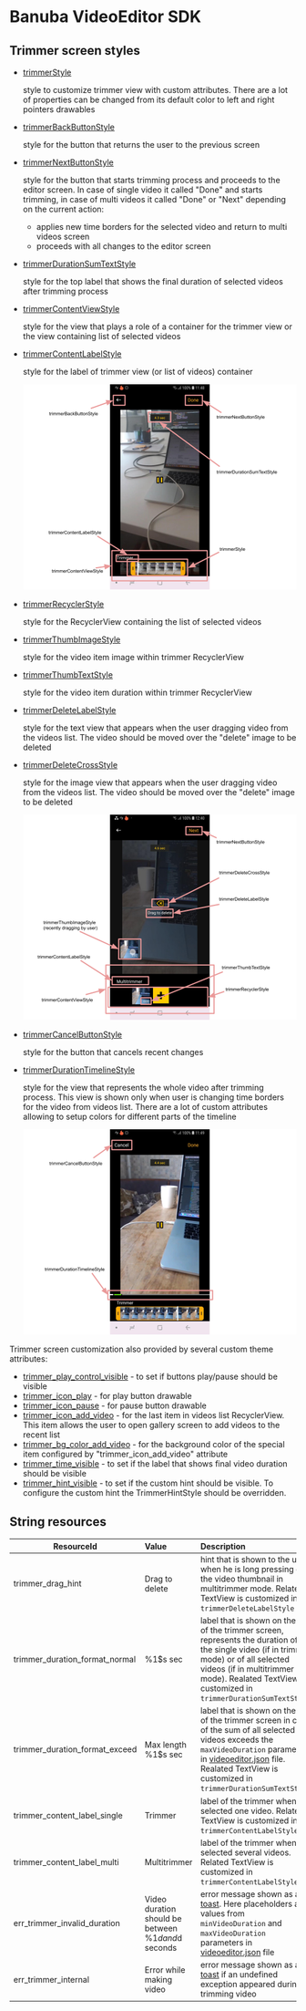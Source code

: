 # Banuba VideoEditor SDK
## Trimmer screen styles

- [trimmerStyle](https://github.com/Banuba/ve-sdk-android-integration-sample/blob/main/app/src/main/res/values/themes.xml#L114)

    style to customize trimmer view with custom attributes. There are a lot of properties can be changed from its default color to left and right pointers drawables
- [trimmerBackButtonStyle](https://github.com/Banuba/ve-sdk-android-integration-sample/blob/main/app/src/main/res/values/themes.xml#L115)

    style for the button that returns the user to the previous screen
- [trimmerNextButtonStyle](https://github.com/Banuba/ve-sdk-android-integration-sample/blob/main/app/src/main/res/values/themes.xml#L116)

    style for the button that starts trimming process and proceeds to the editor screen. In case of single video it called "Done" and starts trimming, in case of multi videos it called "Done" or "Next" depending on the current action:
    - applies new time borders for the selected video and return to multi videos screen
    - proceeds with all changes to the editor screen
- [trimmerDurationSumTextStyle](https://github.com/Banuba/ve-sdk-android-integration-sample/blob/main/app/src/main/res/values/themes.xml#L117)

    style for the top label that shows the final duration of selected videos after trimming process

- [trimmerContentViewStyle](https://github.com/Banuba/ve-sdk-android-integration-sample/blob/main/app/src/main/res/values/themes.xml#L118)

    style for the view that plays a role of a container for the trimmer view or the view containing list of selected videos

- [trimmerContentLabelStyle](https://github.com/Banuba/ve-sdk-android-integration-sample/blob/main/app/src/main/res/values/themes.xml#L119)

    style for the label of trimmer view (or list of videos) container

    ![img](screenshots/trimmer1.png)
- [trimmerRecyclerStyle](https://github.com/Banuba/ve-sdk-android-integration-sample/blob/main/app/src/main/res/values/themes.xml#L120)

    style for the RecyclerView containing the list of selected videos

- [trimmerThumbImageStyle](https://github.com/Banuba/ve-sdk-android-integration-sample/blob/main/app/src/main/res/values/themes.xml#L121)

    style for the video item image within trimmer RecyclerView

- [trimmerThumbTextStyle](https://github.com/Banuba/ve-sdk-android-integration-sample/blob/main/app/src/main/res/values/themes.xml#L122)

    style for the video item duration within trimmer RecyclerView

- [trimmerDeleteLabelStyle](https://github.com/Banuba/ve-sdk-android-integration-sample/blob/main/app/src/main/res/values/themes.xml#L123)

    style for the text view that appears when the user dragging video from the videos list. The video should be moved over the "delete" image to be deleted

- [trimmerDeleteCrossStyle](https://github.com/Banuba/ve-sdk-android-integration-sample/blob/main/app/src/main/res/values/themes.xml#L124)

    style for the image view that appears when the user dragging video from the videos list. The video should be moved over the "delete" image to be deleted 

    ![img](screenshots/trimmer2.png)

- [trimmerCancelButtonStyle](https://github.com/Banuba/ve-sdk-android-integration-sample/blob/main/app/src/main/res/values/themes.xml#L125)

    style for the button that cancels recent changes

- [trimmerDurationTimelineStyle](https://github.com/Banuba/ve-sdk-android-integration-sample/blob/main/app/src/main/res/values/themes.xml#L126)

    style for the view that represents the whole video after trimming process. This view is shown only when user is changing time borders for the video from videos list. There are a lot of custom attributes allowing to setup colors for different parts of the timeline

    ![img](screenshots/trimmer3.png)

Trimmer screen customization also provided by several custom theme attributes:
- [trimmer_play_control_visible](https://github.com/Banuba/ve-sdk-android-integration-sample/blob/main/app/src/main/res/values/themes.xml#L128) - to set if buttons play/pause should be visible
- [trimmer_icon_play](https://github.com/Banuba/ve-sdk-android-integration-sample/blob/main/app/src/main/res/values/themes.xml#L129) - for play button drawable
- [trimmer_icon_pause](https://github.com/Banuba/ve-sdk-android-integration-sample/blob/main/app/src/main/res/values/themes.xml#L130) - for pause button drawable
- [trimmer_icon_add_video](https://github.com/Banuba/ve-sdk-android-integration-sample/blob/main/app/src/main/res/values/themes.xml#L131) - for the last item in videos list RecyclerView. This item allows the user to open gallery screen to add videos to the recent list
- [trimmer_bg_color_add_video](https://github.com/Banuba/ve-sdk-android-integration-sample/blob/main/app/src/main/res/values/themes.xml#L132) - for the background color of the special item configured by "trimmer_icon_add_video" attribute
- [trimmer_time_visible](https://github.com/Banuba/ve-sdk-android-integration-sample/blob/main/app/src/main/res/values/themes.xml#L133) - to set if the label that shows final video duration should be visible
- [trimmer_hint_visible](https://github.com/Banuba/ve-sdk-android-integration-sample/blob/main/app/src/main/res/values/themes.xml#L134) - to set if the custom hint should be visible. To configure the custom hint the TrimmerHintStyle should be overridden.

## String resources

| ResourceId        |      Value      |   Description |
| ------------- | :----------- | :------------- |
| trimmer_drag_hint | Drag to delete | hint that is shown to the user when he is long pressing on the video thumbnail in multitrimmer mode. Related TextView is customized in ```trimmerDeleteLabelStyle```
| trimmer_duration_format_normal | %1$s sec | label that is shown on the top of the trimmer screen, represents the duration of the single video (if in trimmer mode) or of all selected videos (if in multitrimmer mode). Realated TextView is customized in ```trimmerDurationSumTextStyle```
| trimmer_duration_format_exceed | Max length %1$s sec | label that is shown on the top of the trimmer screen in case of the sum of all selected videos exceeds the ```maxVideoDuration``` parameter in [videoeditor.json](https://github.com/Banuba/ve-sdk-android-integration-sample/blob/main/app/src/main/assets/videoeditor.json#L4) file. Realated TextView is customized in ```trimmerDurationSumTextStyle```
| trimmer_content_label_single | Trimmer | label of the trimmer when selected one video. Related TextView is customized in ```trimmerContentLabelStyle```
| trimmer_content_label_multi | Multitrimmer | label of the trimmer when selected several videos. Related TextView is customized in ```trimmerContentLabelStyle```
| err_trimmer_invalid_duration | Video duration should be between %1$d and %2$d seconds | error message shown as a [toast](alert_styles.md#L11). Here placeholders are values from ```minVideoDuration``` and ```maxVideoDuration``` parameters in [videoeditor.json](https://github.com/Banuba/ve-sdk-android-integration-sample/blob/main/app/src/main/assets/videoeditor.json#L3) file
| err_trimmer_internal | Error while making video | error message shown as a [toast](alert_styles.md#L11) if an undefined exception appeared during trimming video